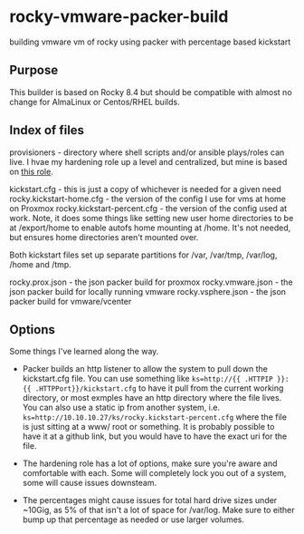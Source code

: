 # rocky-vmware-packer-build
building vmware vm of rocky using packer with percentage based kickstart

## Purpose

This builder is based on Rocky 8.4 but should be compatible with almost no change for AlmaLinux or Centos/RHEL builds. 

## Index of files

provisioners - directory where shell scripts and/or ansible plays/roles can live. I hvae my hardening role up a level and centralized, but mine is based on [this role](https://github.com/HarryHarcourt/Ansible-RHEL8-CIS-Benchmarks).

kickstart.cfg - this is just a copy of whichever is needed for a given need
rocky.kickstart-home.cfg - the version of the config I use for vms at home on Proxmox
rocky.kickstart-percent.cfg - the version of the config used at work. Note, it does some things like setting new user home directories to be at /export/home to enable autofs home mounting at /home. It's not needed, but ensures home directories aren't mounted over.

Both kickstart files set up separate partitions for /var, /var/tmp, /var/log, /home and /tmp. 


rocky.prox.json - the json packer build for proxmox
rocky.vmware.json - the json packer build for locally running vmware
rocky.vsphere.json - the json packer build for vmware/vcenter

## Options

Some things I've learned along the way. 

* Packer builds an http listener to allow the system to pull down the kickstart.cfg file. You can use something like `ks=http://{{ .HTTPIP }}:{{ .HTTPPort}}/kickstart.cfg` to have it pull from the current working directory, or most exmples have an http directory where the file lives. You can also use a static ip from another system, i.e. `ks=http://10.10.10.27/ks/rocky.kickstart-percent.cfg` where the file is just sitting at a www/ root or something. It is probably possible to have it at a github link, but you would have to have the exact uri for the file.

* The hardening role has a lot of options, make sure you're aware and comfortable with each. Some will completely lock you out of a system, some will cause issues downsteam.

* The percentages might cause issues for total hard drive sizes under ~10Gig, as 5% of that isn't a lot of space for /var/log. Make sure to either bump up that percentage as needed or use larger volumes.